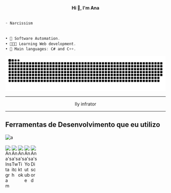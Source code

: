 <p align='center'>
  <b>Hi 👋, I'm Ana </b><br>
  



```py

◦ Narcissism

```
```csharp

• 🤖 Software Automation.
• 👨🏻‍💻 Learning Web development.
• 🌟 Main languages: C# and C++.
```

<div align="center">
  <img  src="https://github.com/1999AZZAR/1999AZZAR/blob/main/resources/img/grid-snake.svg"
       alt="snake" /></a>
</div>


--------------------------------------
										
 <p align="center"> Ily infrator

--------------------------------------


## Ferramentas de Desenvolvimento que eu utilizo
<div style="display: inline_block">
<img align="center" alt="a" src="https://img.shields.io/badge/Visual_Studio_Code-0078D4?style=for-the-badge&logo=visual%20studio%20code&logoColor=gray" /><br/>
</div><br/>


<a href="https://instagram.com/anawhty">
  <img align="left" alt="Ana's Instagram" width="20px" src="https://simpleicons.vercel.app/instagram/6366f1" />
</a>
<a href="https://twitch.com/anawhty">
  <img align="left" alt="Ana's Twitch" width="20px" src="https://simpleicons.now.sh/twitch/6366f1" />
</a>
<a href="https://www.tiktok.com/@anawhty/">
  <img align="left" alt="Ana's Tiktok" width="20px" src="https://simpleicons.vercel.app/tiktok/6366f1" />
</a>
<a href="https://www.youtube.com/channel/UCQpRUttKZN9Pn9-Pq-xt0jQ">
  <img align="left" alt="Ana's Youtube" width="20px" src="https://simpleicons.vercel.app/youtube/6366f1" />
</a>
<a href="https://discord.com/users/258120501140914186">
  <img align="left" alt="Ana's Discord" width="20px" src="https://simpleicons.vercel.app/discord/6366f1" />
</a>
